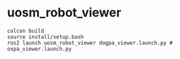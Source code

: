 # uosm_robot_viewer

```
colcon build
source install/setup.bash
ros2 launch uosm_robot_viewer dogpa_viewer.launch.py # oxpa_viewer.launch.py
```